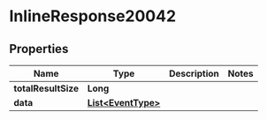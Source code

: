 

# InlineResponse20042

## Properties

Name | Type | Description | Notes
------------ | ------------- | ------------- | -------------
**totalResultSize** | **Long** |  | 
**data** | [**List&lt;EventType&gt;**](EventType.md) |  | 



